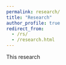 ```yaml
---
permalink: research/
title: "Research"
author_profile: true
redirect_from: 
  - /rs/
  - /research.html
---
```

This research
